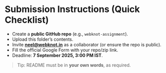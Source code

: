# Submission Instructions (Quick Checklist)

- Create a **public GitHub repo** (e.g., `webknot-assignment`).
- Upload this folder’s contents.
- Invite **neel@webknot.in** as a collaborator (or ensure the repo is public).
- Fill the official Google Form with your repo/zip link.
- Deadline: **7 September 2025, 3:00 PM IST**.

> Tip: README must be in **your own words**, as required.
